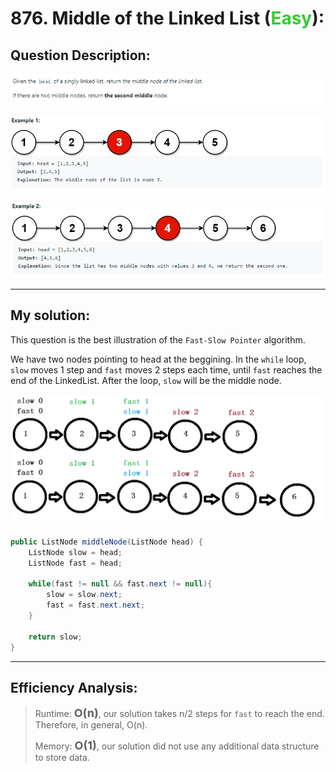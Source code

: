 # 876. Middle of the Linked List (<span style="color:limegreen">Easy</span>):

## Question Description:
![Question](images/Q876.PNG)

![Example 1](images/Q876.1.PNG)

![Example 2](images/Q876.2.PNG)

---
## My solution:

This question is the best illustration of the `Fast-Slow Pointer` algorithm.

We have two nodes pointing to head at the beggining. In the `while` loop, `slow` moves 1 step and `fast` moves 2 steps each time, until `fast` reaches the end of the LinkedList. After the loop, `slow` will be the middle node.

![Explanation](images/Q876.explanation.PNG)

```java
public ListNode middleNode(ListNode head) {
    ListNode slow = head;
    ListNode fast = head;
    
    while(fast != null && fast.next != null){
        slow = slow.next;
        fast = fast.next.next;
    }
    
    return slow;
}
```

---
## Efficiency Analysis:
>Runtime: <font size=4>**O(n)**</font>, our solution takes n/2 steps for `fast` to reach the end. Therefore, in general, O(n).
>
>Memory: <font size=4>**O(1)**</font>, our solution did not use any additional data structure to store data.